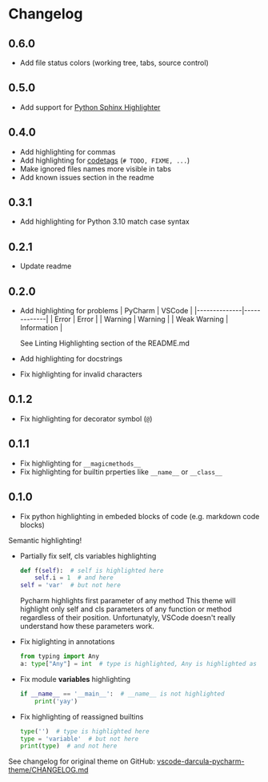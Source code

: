 # Changelog

## 0.6.0

- Add file status colors (working tree, tabs, source control)

## 0.5.0

- Add support for [Python Sphinx Highlighter](https://marketplace.visualstudio.com/items?itemName=leonhard-s.python-sphinx-highlight)

## 0.4.0

- Add highlighting for commas
- Add highlighting for [codetags](https://peps.python.org/pep-0350/) (`# TODO, FIXME, ...`)
- Make ignored files names more visible in tabs
- Add known issues section in the readme

## 0.3.1

- Add highlighting for Python 3.10 match case syntax

## 0.2.1

- Update readme

## 0.2.0

- Add highlighting for problems
  | PyCharm      | VSCode      |
  |--------------|-------------|
  | Error        | Error       |
  | Warning      | Warning     |
  | Weak Warning | Information |
  
  See Linting Highlighting section of the README.md
- Add highlighting for docstrings
- Fix highlighting for invalid characters

## 0.1.2

- Fix highlighting for decorator symbol (`@`)

## 0.1.1

- Fix highlighting for `__magicmethods__`
- Fix highlighting for builtin prperties like `__name__` or `__class__`

## 0.1.0

- Fix python highlighting in embeded blocks of code (e.g. markdown code blocks)

Semantic highlighting!

- Partially fix self, cls variables highlighting

  ```py
  def f(self):  # self is highlighted here
      self.i = 1  # and here
  self = 'var'  # but not here
  ```

  Pycharm highlights first parameter of any method
  This theme will highlight only self and cls parameters of any function or method regardless of their position.
  Unfortunatyly, VSCode doesn't really understand how these parameters work.

- Fix higlighting in annotations

  ```py
  from typing import Any
  a: type["Any"] = int  # type is highlighted, Any is highlighted as class
  ```

- Fix module __variables__ highlighting

  ```py
  if __name__ == '__main__':  # __name__ is not highlighted
      print('yay')
  ```

- Fix highlighting of reassigned builtins

    ```py
    type('')  # type is highlighted here
    type = 'variable'  # but not here
    print(type)  # and not here
    ```

See changelog for original theme on GitHub: [vscode-darcula-pycharm-theme/CHANGELOG.md](https://github.com/garytyler/vscode-darcula-pycharm-theme/blob/8ac67ce56a2c19856c3e80872e2bc51c65ba5b92/CHANGELOG.md)
